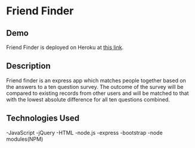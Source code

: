 # Friend Finder

## Demo
Friend Finder is deployed on Heroku at [this link](https://whispering-caverns-34699.herokuapp.com/).

## Description
Friend finder is an express app which matches people together based on the answers to a ten question survey.
The outcome of the survey will be compared to existing records from other users and will be matched to that with the lowest absolute difference for all ten questions combined.

## Technologies Used
-JavaScript
-jQuery
-HTML
-node.js
-express
-bootstrap
-node modules(NPM)

